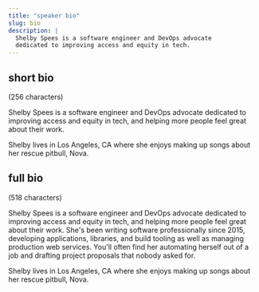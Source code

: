 ```yaml
---
title: "speaker bio"
slug: bio
description: |
  Shelby Spees is a software engineer and DevOps advocate
  dedicated to improving access and equity in tech.
---
```


## short bio

(256 characters)

Shelby Spees is a software engineer and DevOps advocate
dedicated to improving access and equity in tech,
and helping more people feel great about their work.

Shelby lives in Los Angeles, CA where she enjoys
making up songs about her rescue pitbull, Nova.

## full bio

(518 characters)

Shelby Spees is a software engineer and DevOps advocate
dedicated to improving access and equity in tech,
and helping more people feel great about their work.
She's been writing software professionally since 2015,
developing applications, libraries, and build tooling
as well as managing production web services.
You'll often find her automating herself out of a job
and drafting project proposals that nobody asked for.

Shelby lives in Los Angeles, CA where she enjoys
making up songs about her rescue pitbull, Nova.
